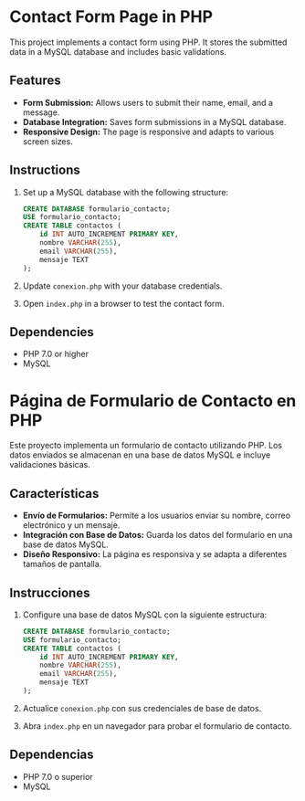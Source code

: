 # Contact Form Page in PHP

This project implements a contact form using PHP. It stores the submitted data in a MySQL database and includes basic validations.

## Features

- **Form Submission:** Allows users to submit their name, email, and a message.
- **Database Integration:** Saves form submissions in a MySQL database.
- **Responsive Design:** The page is responsive and adapts to various screen sizes.

## Instructions

1. Set up a MySQL database with the following structure:
   ```sql
   CREATE DATABASE formulario_contacto;
   USE formulario_contacto;
   CREATE TABLE contactos (
       id INT AUTO_INCREMENT PRIMARY KEY,
       nombre VARCHAR(255),
       email VARCHAR(255),
       mensaje TEXT
   );
   ```

2. Update `conexion.php` with your database credentials.

3. Open `index.php` in a browser to test the contact form.

## Dependencies

- PHP 7.0 or higher
- MySQL

# Página de Formulario de Contacto en PHP

Este proyecto implementa un formulario de contacto utilizando PHP. Los datos enviados se almacenan en una base de datos MySQL e incluye validaciones básicas.

## Características

- **Envío de Formularios:** Permite a los usuarios enviar su nombre, correo electrónico y un mensaje.
- **Integración con Base de Datos:** Guarda los datos del formulario en una base de datos MySQL.
- **Diseño Responsivo:** La página es responsiva y se adapta a diferentes tamaños de pantalla.

## Instrucciones

1. Configure una base de datos MySQL con la siguiente estructura:
   ```sql
   CREATE DATABASE formulario_contacto;
   USE formulario_contacto;
   CREATE TABLE contactos (
       id INT AUTO_INCREMENT PRIMARY KEY,
       nombre VARCHAR(255),
       email VARCHAR(255),
       mensaje TEXT
   );
   ```

2. Actualice `conexion.php` con sus credenciales de base de datos.

3. Abra `index.php` en un navegador para probar el formulario de contacto.

## Dependencias

- PHP 7.0 o superior
- MySQL
